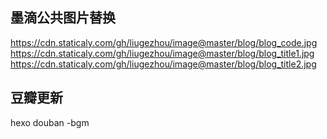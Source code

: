 ## 墨滴公共图片替换
https://cdn.staticaly.com/gh/liugezhou/image@master/blog/blog_code.jpg  
https://cdn.staticaly.com/gh/liugezhou/image@master/blog/blog_title1.jpg  
https://cdn.staticaly.com/gh/liugezhou/image@master/blog/blog_title2.jpg

## 豆瓣更新
hexo douban -bgm